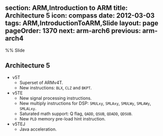 section: ARM,Introduction to ARM
title: Architecture 5
icon: compass
date: 2012-03-03
tags: ARM,IntroductionToARM,Slide
layout: page
pageOrder: 1370
next: arm-arch6
previous: arm-arch4
----

%% Slide
  
## Architecture 5

* v5T
  * Superset of ARMv4T.
  * New instructions: `BLX`, `CLZ` and `BKPT`.
* v5TE
  * New signal processing instructions.
  * New multiply instructions for DSP: `SMULxy`, `SMLAxy`, `SMULWy`, `SMLAWy`, `SMLALxy`.
  * Saturated math support: Q flag, `QADD`, `QSUB`, `QDADD`, `QDSUB`.
  * New `PLD` memory pre-load hint instruction.
* v5TEJ
  * Java acceleration.
